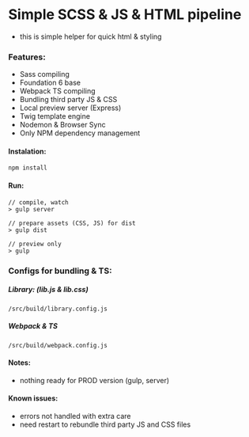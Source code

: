 # Simple SCSS & JS & HTML pipeline

- this is simple helper for quick html & styling

### Features:
-   Sass compiling
-   Foundation 6 base
-   Webpack TS compiling
-   Bundling third party JS & CSS
-   Local preview server (Express)
-   Twig template engine
-   Nodemon & Browser Sync
-   Only NPM dependency management


#### Instalation:
```
npm install
```

#### Run:
```
// compile, watch 
> gulp server
```

```
// prepare assets (CSS, JS) for dist
> gulp dist
```

```
// preview only
> gulp
```


### Configs for bundling & TS:
 
##### Library: (lib.js & lib.css)

```
/src/build/library.config.js 
```

##### Webpack & TS

```
/src/build/webpack.config.js
```

#### Notes:

- nothing ready for PROD version (gulp, server)

#### Known issues:

- errors not handled with extra care
- need restart to rebundle third party JS and CSS files
